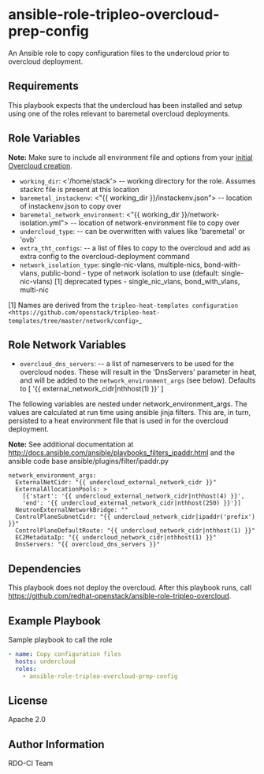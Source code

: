 ansible-role-tripleo-overcloud-prep-config
==========================================

An Ansible role to copy configuration files to the undercloud prior to
overcloud deployment.

Requirements
------------

This  playbook expects that the undercloud has been installed and setup using
one of the roles relevant to baremetal overcloud deployments.

Role Variables
--------------

**Note:** Make sure to include all environment file and options from your
[initial Overcloud creation](https://access.redhat.com/documentation/en-US/Red_Hat_Enterprise_Linux_OpenStack_Platform/7/html/Director_Installation_and_Usage/sect-Scaling_the_Overcloud.html).

- `working_dir`: <'/home/stack'> -- working directory for the role. Assumes
  stackrc file is present at this location
- `baremetal_instackenv`: <"{{ working_dir }}/instackenv.json"> -- location of
  instackenv.json to copy over
- `baremetal_network_environment`: <"{{ working_dir }}/network-isolation.yml">
  -- location of network-environment file to copy over
- `undercloud_type`: <virtual> -- can be overwritten with values like
  'baremetal' or 'ovb'
- `extra_tht_configs`: -- a list of files to copy to the overcloud and add as
  extra config to the overcloud-deployment command
- `network_isolation_type`: single-nic-vlans, multiple-nics, bond-with-vlans, public-bond -
  type of network isolation to use (default: single-nic-vlans) [1]
  deprecated types - single_nic_vlans, bond_with_vlans, multi-nic

[1] Names are derived from the `tripleo-heat-templates configuration <https://github.com/openstack/tripleo-heat-templates/tree/master/network/config>`_

Role Network Variables
----------------------
- `overcloud_dns_servers`: -- a list of nameservers to be used for the
  overcloud nodes. These will result in the 'DnsServers' parameter in heat, and
  will be added to the `network_environment_args` (see below). Defaults to
  [ '{{ external_network_cidr|nthhost(1) }}' ]

The following variables are nested under network_environment_args.  The values
are calculated at run time using ansible jinja filters. This are, in turn,
persisted to a heat environment file that is used in for the overcloud
deployment.

**Note:** See additional documentation at http://docs.ansible.com/ansible/playbooks_filters_ipaddr.html and
the ansible code base ansible/plugins/filter/ipaddr.py

```
network_environment_args:
  ExternalNetCidr: "{{ undercloud_external_network_cidr }}"
  ExternalAllocationPools: >
    [{'start': '{{ undercloud_external_network_cidr|nthhost(4) }}',
    'end': '{{ undercloud_external_network_cidr|nthhost(250) }}'}]
  NeutronExternalNetworkBridge: ""
  ControlPlaneSubnetCidr: "{{ undercloud_network_cidr|ipaddr('prefix') }}"
  ControlPlaneDefaultRoute: "{{ undercloud_network_cidr|nthhost(1) }}"
  EC2MetadataIp: "{{ undercloud_network_cidr|nthhost(1) }}"
  DnsServers: "{{ overcloud_dns_servers }}"

```

Dependencies
------------

This playbook does not deploy the overcloud. After this playbook runs, call
https://github.com/redhat-openstack/ansible-role-tripleo-overcloud.

Example Playbook
----------------

Sample playbook to call the role

```yaml
- name: Copy configuration files
  hosts: undercloud
  roles:
    - ansible-role-tripleo-overcloud-prep-config
```

License
-------

Apache 2.0

Author Information
------------------

RDO-CI Team
